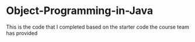 # Object-Programming-in-Java
This is the code that I completed based on the starter code the course team has provided
